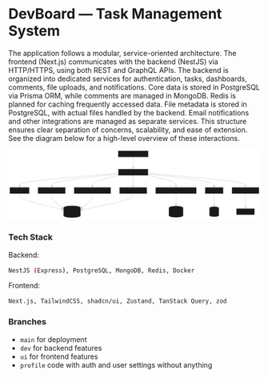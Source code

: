 # DevBoard — Task Management System

The application follows a modular, service-oriented architecture. The frontend (Next.js) communicates with the backend (NestJS) via HTTP/HTTPS, using both REST and GraphQL APIs. The backend is organized into dedicated services for authentication, tasks, dashboards, comments, file uploads, and notifications. Core data is stored in PostgreSQL via Prisma ORM, while comments are managed in MongoDB. Redis is planned for caching frequently accessed data. File metadata is stored in PostgreSQL, with actual files handled by the backend. Email notifications and other integrations are managed as separate services. This structure ensures clear separation of concerns, scalability, and ease of extension. See the diagram below for a high-level overview of these interactions.

![Architecture](/architecture.svg)


### Tech Stack

Backend:

```bash
NestJS (Express), PostgreSQL, MongoDB, Redis, Docker
```

Frontend:

```bash
Next.js, TailwindCSS, shadcn/ui, Zustand, TanStack Query, zod
```


### Branches

- ``main`` for deployment
- ``dev`` for backend features
- ``ui`` for frontend features
- ``profile`` code with auth and user settings without anything

